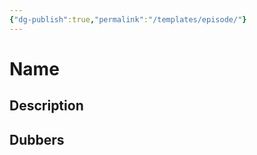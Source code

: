 ```yaml
---
{"dg-publish":true,"permalink":"/templates/episode/"}
---
```


# Name



## Description



## Dubbers


